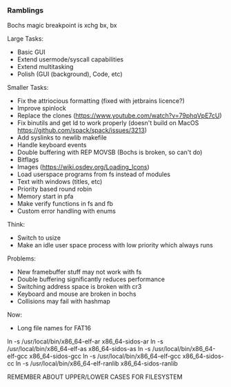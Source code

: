 ### Ramblings

Bochs magic breakpoint is xchg bx, bx

Large Tasks:
- Basic GUI
- Extend usermode/syscall capabilities 
- Extend multitasking
- Polish (GUI (background), Code, etc)

Smaller Tasks:
- Fix the attriocious formatting (fixed with jetbrains licence?)
- Improve spinlock
- Replace the clones (https://www.youtube.com/watch?v=79phqVpE7cU) 
- Fix binutils and get ld to work properly (doesn't build on MacOS https://github.com/spack/spack/issues/3213)
- Add syslinks to newlib makefile 
- Handle keyboard events
- Double buffering with REP MOVSB (Bochs is broken, so can't do)
- Bitflags
- Images (https://wiki.osdev.org/Loading_Icons)
- Load userspace programs from fs instead of modules
- Text with windows (titles, etc)
- Priority based round robin
- Memory start in pfa
- Make verify functions in fs and fb
- Custom error handling with enums

Think:
- Switch to usize
- Make an idle user space process with low priority which always runs

Problems:
- New framebuffer stuff may not work with fs
- Double buffering significantly reduces performance
- Switching address space is broken with cr3
- Keyboard and mouse are broken in bochs
- Collisions may fail with hashmap

Now:
- Long file names for FAT16

ln -s /usr/local/bin/x86_64-elf-ar x86_64-sidos-ar
ln -s /usr/local/bin/x86_64-elf-as x86_64-sidos-as
ln -s /usr/local/bin/x86_64-elf-gcc x86_64-sidos-gcc
ln -s /usr/local/bin/x86_64-elf-gcc x86_64-sidos-cc
ln -s /usr/local/bin/x86_64-elf-ranlib x86_64-sidos-ranlib

REMEMBER ABOUT UPPER/LOWER CASES FOR FILESYSTEM